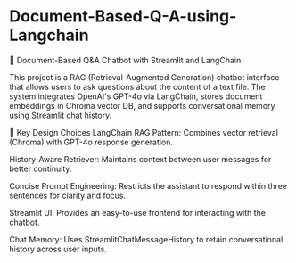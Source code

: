 # Document-Based-Q-A-using-Langchain
📄 Document-Based Q&amp;A Chatbot with Streamlit and LangChain

This project is a RAG (Retrieval-Augmented Generation) chatbot interface that allows users to ask questions about the content of a text file. 
The system integrates OpenAI's GPT-4o via LangChain, stores document embeddings in Chroma vector DB, and supports conversational memory using Streamlit chat history.

🧠 Key Design Choices
LangChain RAG Pattern: Combines vector retrieval (Chroma) with GPT-4o response generation.

History-Aware Retriever: Maintains context between user messages for better continuity.

Concise Prompt Engineering: Restricts the assistant to respond within three sentences for clarity and focus.

Streamlit UI: Provides an easy-to-use frontend for interacting with the chatbot.

Chat Memory: Uses StreamlitChatMessageHistory to retain conversational history across user inputs.

